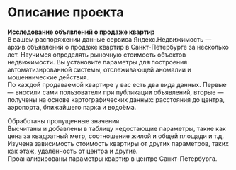 # **Описание проекта**
**Исследование объявлений о продаже квартир**  
В вашем распоряжении данные сервиса Яндекс.Недвижимость — архив объявлений о продаже квартир в Санкт-Петербурге за несколько лет. Научимся определять рыночную стоимость объектов недвижимости. Вы установите параметры для построения автоматизированной системы, отслеживающей аномалии и мошеннические действия.  
По каждой продаваемой квартире у вас есть два вида данных. Первые — вносили сами пользователи при публикации объявлений, вторые — получены на основе картографических данных: расстояния до центра, аэропорта, ближайшего парка и водоёма.

Обработаны пропущенные значения.  
Высчитаны и добавлены в таблицу недостающие параметры, такие как цена за квадратный метр, соотношение жилой и общей площади и т.д.  
Изучена зависимость стоимость квартиры от других параметров, таких как этаж, удалённость от центра и другие.  
Проанализированы параметры квартир в центре Санкт-Петербурга.
